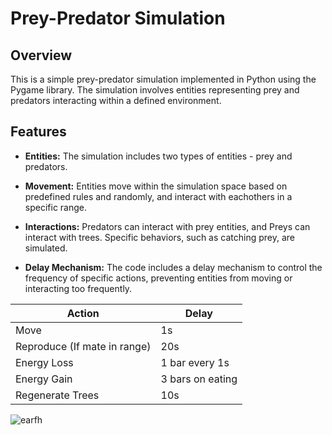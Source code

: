 # Prey-Predator Simulation

## Overview

This is a simple prey-predator simulation implemented in Python using the Pygame library. The simulation involves entities representing prey and predators interacting within a defined environment.

## Features

- **Entities:** The simulation includes two types of entities - prey and predators.
  
- **Movement:** Entities move within the simulation space based on predefined rules and randomly, and interact with eachothers in a specific range.

- **Interactions:** Predators can interact with prey entities, and Preys can interact with trees. Specific behaviors, such as catching prey, are simulated.

- **Delay Mechanism:** The code includes a delay mechanism to control the frequency of specific actions, preventing entities from moving or interacting too frequently.
  
| Action   |  Delay |
|---       |---     |
|  Move    |   	1s  |   
|   Reproduce (If mate in range)	   |   20s  |
|   	Energy Loss    | 1 bar every 1s   | 
|  Energy Gain 	 |  3 bars on eating 	  |
| Regenerate Trees| 10s |

![earfh](https://github.com/FadlGh/Earfh/assets/97055147/db8852c6-3aa6-4e90-858a-2d9c7d7ff321)

